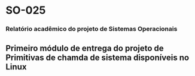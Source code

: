 # SO-025
### Relatório acadêmico do projeto de Sistemas Operacionais

## Primeiro módulo de entrega do projeto de Primitivas de chamda de sistema disponíveis no Linux




